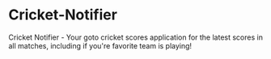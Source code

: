 # Cricket-Notifier
Cricket Notifier - Your goto cricket scores application for the latest scores in all matches, including if you're favorite team is playing!
